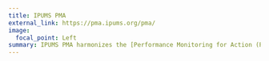 ```yaml
---
title: IPUMS PMA
external_link: https://pma.ipums.org/pma/
image:
  focal_point: Left
summary: IPUMS PMA harmonizes the [Performance Monitoring for Action (PMA)](https://www.pmadata.org/) data series. It provides an interactive web dissemination system for PMA data with variable documentation on thousands of harmonized variables on family planning, water and sanitation, and health. PMA is fielded by the Bill & Melinda Gates Foundation and Johns Hopkins University using streamlined and high-frequency data collection in 11 FP2020 pledging countries.
---
```


